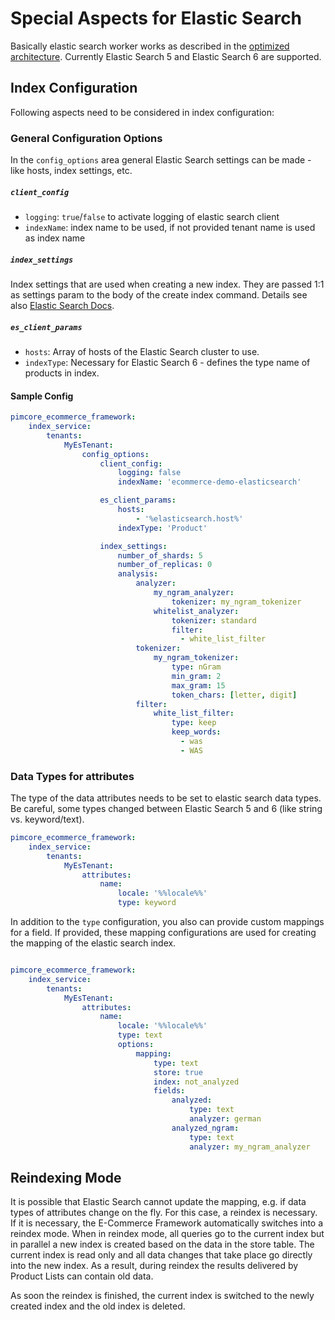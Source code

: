 # Special Aspects for Elastic Search
Basically elastic search worker works as described in the [optimized architecture](README.md). 
Currently Elastic Search 5 and Elastic Search 6 are supported. 

## Index Configuration

Following aspects need to be considered in index configuration:  


### General Configuration Options
In the `config_options` area general Elastic Search settings can be made - like hosts, index settings, etc. 

##### `client_config`
- `logging`: `true`/`false` to activate logging of elastic search client
- `indexName`: index name to be used, if not provided tenant name is used as index name 

##### `index_settings`
Index settings that are used when creating a new index. They are passed 1:1 as 
settings param to the body of the create index command. Details see 
also [Elastic Search Docs](https://www.elastic.co/guide/en/elasticsearch/client/php-api/current/_index_management_operations.html). 


##### `es_client_params`
- `hosts`: Array of hosts of the Elastic Search cluster to use. 
- `indexType`: Necessary for Elastic Search 6 - defines the type name of products in index. 

#### Sample Config
```yml 
pimcore_ecommerce_framework:
    index_service:
        tenants:
            MyEsTenant:
                config_options:
                    client_config:
                        logging: false
                        indexName: 'ecommerce-demo-elasticsearch'

                    es_client_params:
                        hosts:
                            - '%elasticsearch.host%'
                        indexType: 'Product'

                    index_settings:
                        number_of_shards: 5
                        number_of_replicas: 0
                        analysis:
                            analyzer:
                                my_ngram_analyzer:
                                    tokenizer: my_ngram_tokenizer
                                whitelist_analyzer:
                                    tokenizer: standard
                                    filter:
                                      - white_list_filter
                            tokenizer:
                                my_ngram_tokenizer:
                                    type: nGram
                                    min_gram: 2
                                    max_gram: 15
                                    token_chars: [letter, digit]
                            filter:
                                white_list_filter:
                                    type: keep
                                    keep_words:
                                      - was
                                      - WAS
```


### Data Types for attributes
The type of the data attributes needs to be set to elastic search data types. Be careful, some types changed between
Elastic Search 5 and 6 (like string vs. keyword/text). 

```yml
pimcore_ecommerce_framework:
    index_service:
        tenants:
            MyEsTenant:
                attributes:
                    name:
                        locale: '%%locale%%'
                        type: keyword
```

In addition to the `type` configuration, you also can provide custom mappings for a field. If provided, these mapping 
configurations are used for creating the mapping of the elastic search index.

```yml

pimcore_ecommerce_framework:
    index_service:
        tenants:
            MyEsTenant:
                attributes:
                    name:
                        locale: '%%locale%%'
                        type: text
                        options:
                            mapping:
                                type: text
                                store: true
                                index: not_analyzed
                                fields:
                                    analyzed:
                                        type: text
                                        analyzer: german
                                    analyzed_ngram:
                                        type: text
                                        analyzer: my_ngram_analyzer
``` 



## Reindexing Mode
It is possible that Elastic Search cannot update the mapping, e.g. if data types of attributes change on the fly. 
For this case, a reindex is necessary. If it is necessary, the E-Commerce Framework automatically switches into a 
reindex mode. When in reindex mode, all queries go to the current index but in parallel a new index is created based 
on the data in the store table. The current index is read only and all data changes that take place go directly into 
the new index. As a result, during reindex the results delivered by Product Lists can contain old data. 
 
As soon the reindex is finished, the current index is switched to the newly created index and the old index is deleted.  
